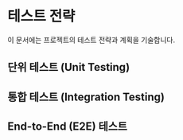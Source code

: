 # 테스트 전략

이 문서에는 프로젝트의 테스트 전략과 계획을 기술합니다.

## 단위 테스트 (Unit Testing)

## 통합 테스트 (Integration Testing)

## End-to-End (E2E) 테스트
